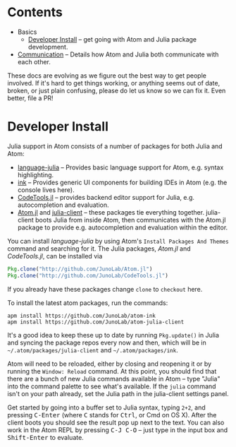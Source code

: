 # Contents

* Basics
  * [Developer Install](#developer-install) – get going with Atom and Julia package
    development.
* [Communication](communication.md) – Details how Atom and Julia both communicate with
  each other.

These docs are evolving as we figure out the best way to get people involved. If it's hard to get things working, or anything seems out of date, broken, or just plain confusing, please do let us know so we can fix it. Even better, file a PR!

# Developer Install

Julia support in Atom consists of a number of packages for both Julia and Atom:

* [language-julia](https://github.com/JuliaLang/atom-language-julia) – Provides basic
  language support for Atom, e.g. syntax highlighting.
* [ink](https://github.com/JunoLab/atom-ink) – Provides generic UI components for building
  IDEs in Atom (e.g. the console lives here).
* [CodeTools.jl](http://github.com/JunoLab/CodeTools.jl) – provides backend editor support
  for Julia, e.g. autocompletion and evaluation.
* [Atom.jl](http://github.com/JunoLab/Atom.jl) and
  [julia-client](http://github.com/JunoLab/atom-julia-client) – these packages tie everything
  together. julia-client boots Julia from inside Atom, then communicates with the Atom.jl
  package to provide e.g. autocompletion and evaluation within the editor.

You can install *language-julia* by using Atom's `Install Packages And Themes` command and searching for it. The Julia packages, *Atom.jl* and *CodeTools.jl*, can be installed via

```julia
Pkg.clone("http://github.com/JunoLab/Atom.jl")
Pkg.clone("http://github.com/JunoLab/CodeTools.jl")
```

If you already have these packages change `clone` to `checkout` here.

To install the latest atom packages, run the commands:

```shell
apm install https://github.com/JunoLab/atom-ink
apm install https://github.com/JunoLab/atom-julia-client
```

It's a good idea to keep these up to date by running `Pkg.update()` in Julia and syncing the package repos every now and then, which will be in `~/.atom/packages/julia-client` and `~/.atom/packages/ink`.

Atom will need to be reloaded, either by closing and reopening it or by running the `Window: Reload` command. At this point, you should find that there are a bunch of new Julia commands available in Atom – type "Julia" into the command palette to see what's available. If the `julia` command isn't on your path already, set the Julia path in the julia-client settings panel.

Get started by going into a buffer set to Julia syntax, typing `2+2`, and pressing <kbd>C-Enter</kbd> (where <kbd>C</kbd> stands for <kbd>Ctrl</kbd>, or <kdb>Cmd</kbd> on OS X). After the client boots you should see the result pop up next to the text. You can also work in the Atom REPL by pressing <kbd>C-J C-O</kbd> – just type in the input box and <kbd>Shift-Enter</kbd> to evaluate.
